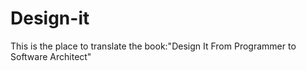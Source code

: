 # Design-it
This is the place to translate the book:"Design It From Programmer to Software Architect"
